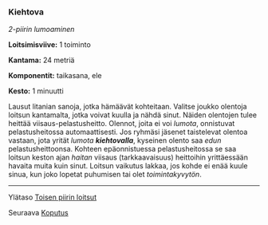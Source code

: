 ### Kiehtova

*2-piirin lumoaminen*

**Loitsimisviive:** 1 toiminto

**Kantama:** 24 metriä

**Komponentit:** taikasana, ele

**Kesto:** 1 minuutti

Lausut litanian sanoja, jotka hämäävät kohteitaan. Valitse joukko olentoja loitsun kantamalta, jotka voivat kuulla ja nähdä sinut. Näiden olentojen tulee heittää viisaus-pelastusheitto. Olennot, joita ei voi *lumota*, onnistuvat pelastusheitossa automaattisesti. Jos ryhmäsi jäsenet taistelevat olentoa vastaan, jota yrität *lumota* ***kiehtovalla***, kyseinen olento saa *edun* pelastusheittoonsa. Kohteen epäonnistuessa pelastusheitossa se saa loitsun keston ajan *haitan* viisaus (tarkkaavaisuus) heittoihin yrittäessään havaita muita kuin sinut. Loitsun vaikutus lakkaa, jos kohde ei enää kuule sinua, kun joko lopetat puhumisen tai olet *toimintakyvytön*.	

----

Ylätaso [Toisen piirin loitsut](2_piirin_loitsut.md)

Seuraava [Koputus](Koputus.md)
